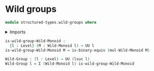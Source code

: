 # Wild groups

```agda
module structured-types.wild-groups where
```

<details><summary>Imports</summary>

```agda
open import foundation.binary-equivalences
open import foundation.cartesian-product-types
open import foundation.dependent-pair-types
open import foundation.universe-levels

open import structured-types.pointed-types
open import structured-types.wild-monoids
```

</details>

```agda
is-wild-group-Wild-Monoid :
  {l : Level} (M : Wild-Monoid l) → UU l
is-wild-group-Wild-Monoid M = is-binary-equiv (mul-Wild-Monoid M)

Wild-Group : (l : Level) → UU (lsuc l)
Wild-Group l = Σ (Wild-Monoid l) is-wild-group-Wild-Monoid
```
